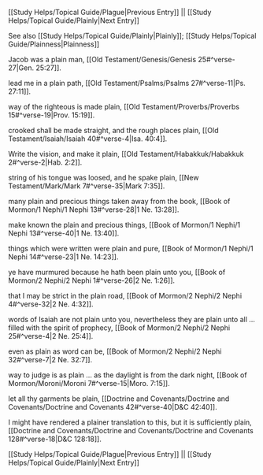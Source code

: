 [[Study Helps/Topical Guide/Plague|Previous Entry]]  ||  [[Study Helps/Topical Guide/Plainly|Next Entry]]

 See also [[Study Helps/Topical Guide/Plainly|Plainly]]; [[Study Helps/Topical Guide/Plainness|Plainness]]

 Jacob was a plain man, [[Old Testament/Genesis/Genesis 25#^verse-27|Gen. 25:27]].

 lead me in a plain path, [[Old Testament/Psalms/Psalms 27#^verse-11|Ps. 27:11]].

 way of the righteous is made plain, [[Old Testament/Proverbs/Proverbs 15#^verse-19|Prov. 15:19]].

 crooked shall be made straight, and the rough places plain, [[Old Testament/Isaiah/Isaiah 40#^verse-4|Isa. 40:4]].

 Write the vision, and make it plain, [[Old Testament/Habakkuk/Habakkuk 2#^verse-2|Hab. 2:2]].

 string of his tongue was loosed, and he spake plain, [[New Testament/Mark/Mark 7#^verse-35|Mark 7:35]].

 many plain and precious things taken away from the book, [[Book of Mormon/1 Nephi/1 Nephi 13#^verse-28|1 Ne. 13:28]].

 make known the plain and precious things, [[Book of Mormon/1 Nephi/1 Nephi 13#^verse-40|1 Ne. 13:40]].

 things which were written were plain and pure, [[Book of Mormon/1 Nephi/1 Nephi 14#^verse-23|1 Ne. 14:23]].

 ye have murmured because he hath been plain unto you, [[Book of Mormon/2 Nephi/2 Nephi 1#^verse-26|2 Ne. 1:26]].

 that I may be strict in the plain road, [[Book of Mormon/2 Nephi/2 Nephi 4#^verse-32|2 Ne. 4:32]].

 words of Isaiah are not plain unto you, nevertheless they are plain unto all ... filled with the spirit of prophecy, [[Book of Mormon/2 Nephi/2 Nephi 25#^verse-4|2 Ne. 25:4]].

 even as plain as word can be, [[Book of Mormon/2 Nephi/2 Nephi 32#^verse-7|2 Ne. 32:7]].

 way to judge is as plain ... as the daylight is from the dark night, [[Book of Mormon/Moroni/Moroni 7#^verse-15|Moro. 7:15]].

 let all thy garments be plain, [[Doctrine and Covenants/Doctrine and Covenants/Doctrine and Covenants 42#^verse-40|D&C 42:40]].

 I might have rendered a plainer translation to this, but it is sufficiently plain, [[Doctrine and Covenants/Doctrine and Covenants/Doctrine and Covenants 128#^verse-18|D&C 128:18]].

[[Study Helps/Topical Guide/Plague|Previous Entry]]  ||  [[Study Helps/Topical Guide/Plainly|Next Entry]]